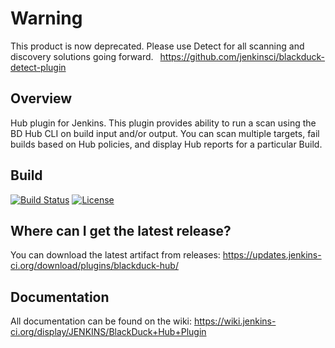 # Warning
This product is now deprecated. Please use Detect for all scanning and discovery solutions going forward.  https://github.com/jenkinsci/blackduck-detect-plugin

## Overview

Hub plugin for Jenkins. This plugin provides ability to run a scan using the BD Hub CLI on build input and/or output. You can scan multiple targets, fail builds based on Hub policies, and display Hub reports for a particular Build.

## Build ##
[![Build Status](https://travis-ci.org/jenkinsci/blackduck-hub-plugin.svg?branch=master)](https://travis-ci.org/jenkinsci/blackduck-hub-plugin)
[![License](https://img.shields.io/badge/License-Apache%202.0-blue.svg)](https://opensource.org/licenses/Apache-2.0)


## Where can I get the latest release? ##
You can download the latest artifact from releases: https://updates.jenkins-ci.org/download/plugins/blackduck-hub/

## Documentation ##
All documentation can be found on the wiki:  https://wiki.jenkins-ci.org/display/JENKINS/BlackDuck+Hub+Plugin
